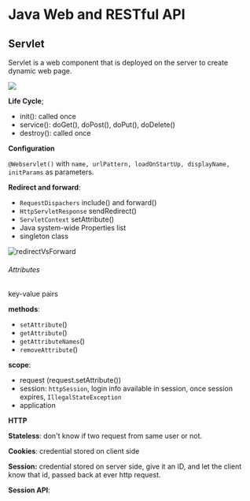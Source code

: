 # Java Web and RESTful API



## Servlet

Servlet is a web component that is deployed on the server to create dynamic web page.

![](/home/zyx/repo/JavaInterview/Servlet.jpg)

**Life Cycle**; 

- init(): called once 
- service(): doGet(), doPost(), doPut(), doDelete()
- destroy(): called once

**Configuration**

`@Webservlet()` with `name, urlPattern, loadOnStartUp, displayName, initParams` as parameters.

**Redirect and forward**:

- `RequestDispachers` include() and forward()
- `HttpServletResponse` sendRedirect() 
- `ServletContext` setAttribute()
- Java system-wide Properties list
- singleton class 

![redirectVsForward](/home/zyx/repo/JavaInterview/redirectVsForward.png)

###### Attributes

key-value pairs

**methods**: 

- `setAttribute`()
- `getAttribute`()
- `getAttributeNames`()
- `removeAttribute`()

**scope**: 

- request (request.setAttribute())
- session: `httpSession`, login info available in session, once session expires, `IllegalStateException`
- application

**HTTP**

**Stateless**: don't know if two request from same user or not.

**Cookies**: credential stored on client side

**Session:** credential stored on server side, give it an ID, and let the client know that id, passed back at ever http request.

**Session API**:

